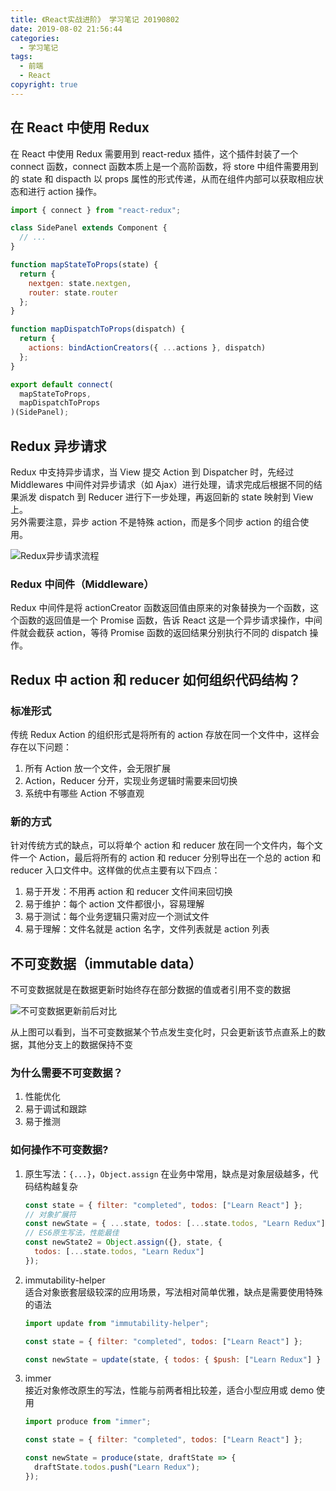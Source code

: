 ```yaml
---
title: 《React实战进阶》 学习笔记 20190802
date: 2019-08-02 21:56:44
categories:
  - 学习笔记
tags:
  - 前端
  - React
copyright: true
---
```


## 在 React 中使用 Redux

在 React 中使用 Redux 需要用到 react-redux 插件，这个插件封装了一个 connect 函数，connect 函数本质上是一个高阶函数，将 store 中组件需要用到的 state 和 dispacth 以 props 属性的形式传递，从而在组件内部可以获取相应状态和进行 action 操作。<!-- more -->

```js
import { connect } from "react-redux";

class SidePanel extends Component {
  // ...
}

function mapStateToProps(state) {
  return {
    nextgen: state.nextgen,
    router: state.router
  };
}

function mapDispatchToProps(dispatch) {
  return {
    actions: bindActionCreators({ ...actions }, dispatch)
  };
}

export default connect(
  mapStateToProps,
  mapDispatchToProps
)(SidePanel);
```

## Redux 异步请求

Redux 中支持异步请求，当 View 提交 Action 到 Dispatcher 时，先经过 Middlewares 中间件对异步请求（如 Ajax）进行处理，请求完成后根据不同的结果派发 dispatch 到 Reducer 进行下一步处理，再返回新的 state 映射到 View 上。  
另外需要注意，异步 action 不是特殊 action，而是多个同步 action 的组合使用。

![Redux异步请求流程](https://img.yeyanjie.com/blog/201908/5.png)

### Redux 中间件（Middleware）

Redux 中间件是将 actionCreator 函数返回值由原来的对象替换为一个函数，这个函数的返回值是一个 Promise 函数，告诉 React 这是一个异步请求操作，中间件就会截获 action，等待 Promise 函数的返回结果分别执行不同的 dispatch 操作。

## Redux 中 action 和 reducer 如何组织代码结构？

### 标准形式

传统 Redux Action 的组织形式是将所有的 action 存放在同一个文件中，这样会存在以下问题：

1. 所有 Action 放一个文件，会无限扩展
2. Action，Reducer 分开，实现业务逻辑时需要来回切换
3. 系统中有哪些 Action 不够直观

### 新的方式

针对传统方式的缺点，可以将单个 action 和 reducer 放在同一个文件内，每个文件一个 Action，最后将所有的 action 和 reducer 分别导出在一个总的 action 和 reducer 入口文件中。这样做的优点主要有以下四点：

1. 易于开发：不用再 action 和 reducer 文件间来回切换
2. 易于维护：每个 action 文件都很小，容易理解
3. 易于测试：每个业务逻辑只需对应一个测试文件
4. 易于理解：文件名就是 action 名字，文件列表就是 action 列表

## 不可变数据（immutable data）

不可变数据就是在数据更新时始终存在部分数据的值或者引用不变的数据

![不可变数据更新前后对比](https://img.yeyanjie.com/blog/201908/6.png)

从上图可以看到，当不可变数据某个节点发生变化时，只会更新该节点直系上的数据，其他分支上的数据保持不变

### 为什么需要不可变数据？

1. 性能优化
2. 易于调试和跟踪
3. 易于推测

### 如何操作不可变数据?

1. 原生写法：`{...}`，`Object.assign`
   在业务中常用，缺点是对象层级越多，代码结构越复杂
   ```js
   const state = { filter: "completed", todos: ["Learn React"] };
   // 对象扩展符
   const newState = { ...state, todos: [...state.todos, "Learn Redux"] };
   // ES6原生写法，性能最佳
   const newState2 = Object.assign({}, state, {
     todos: [...state.todos, "Learn Redux"]
   });
   ```
2. immutability-helper  
   适合对象嵌套层级较深的应用场景，写法相对简单优雅，缺点是需要使用特殊的语法

   ```js
   import update from "immutability-helper";

   const state = { filter: "completed", todos: ["Learn React"] };

   const newState = update(state, { todos: { $push: ["Learn Redux"] } });
   ```

3. immer  
   接近对象修改原生的写法，性能与前两者相比较差，适合小型应用或 demo 使用

   ```js
   import produce from "immer";

   const state = { filter: "completed", todos: ["Learn React"] };

   const newState = produce(state, draftState => {
     draftState.todos.push("Learn Redux");
   });
   ```
